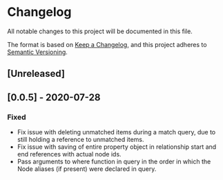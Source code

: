 # Changelog

All notable changes to this project will be documented in this file.

The format is based on [Keep a Changelog](https://keepachangelog.com/en/1.0.0/), and this project adheres to [Semantic Versioning](https://semver.org/spec/v2.0.0.html).

## [Unreleased]

## [0.0.5] - 2020-07-28

### Fixed

- Fix issue with deleting unmatched items during a match query, due to still holding a reference to unmatched items.
- Fix issue with saving of entire property object in relationship start and end references with actual node ids.
- Pass arguments to where function in query in the order in which the Node aliases (if present) were declared in query.
